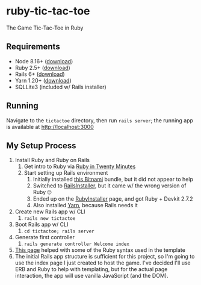 # ruby-tic-tac-toe
The Game Tic-Tac-Toe in Ruby

## Requirements

* Node 8.16+ ([download](https://nodejs.org/en/download/))
* Ruby 2.5+ ([download](https://rubyinstaller.org/downloads/))
* Rails 6+ ([download](http://railsinstaller.org/en))
* Yarn 1.20+ ([download](https://classic.yarnpkg.com/en/docs/install))
* SQLLite3 (included w/ Rails installer)

## Running

Navigate to the `tictactoe` directory, then run `rails server`; the running app is available at [http://localhost:3000](http://localhost:3000)

## My Setup Process

1. Install Ruby and Ruby on Rails
    1. Get intro to Ruby via [Ruby in Twenty Minutes](https://www.ruby-lang.org/en/documentation/quickstart/)
    1. Start setting up Rails environment
        1. Initially installed [this Bitnami](https://bitnami.com/stack/ruby/installer) bundle, but it did not appear to help
        1. Switched to [RailsInstaller](http://railsinstaller.org/en), but it came w/ the wrong version of Ruby 🙄
        1. Ended up on the [RubyInstaller](https://rubyinstaller.org/downloads/) page, and got Ruby + Devkit 2.7.2
        1. Also installed [Yarn](https://classic.yarnpkg.com/en/docs/install), because Rails needs it
1. Create new Rails app w/ CLI
    1. `rails new tictactoe`
1. Boot Rails app w/ CLI
    1. `cd tictactoe; rails server`
1. Generate first controller
    1. `rails generate controller Welcome index`
1. [This page](http://ruby.bastardsbook.com/chapters/collections/) helped with some of the Ruby syntax used in the template
1. The initial Rails app structure is sufficient for this project, so I'm going to use the index page I just created to host the game. I've decided I'll use ERB and Ruby to help with templating, but for the actual page interaction, the app will use vanilla JavaScript (and the DOM).
